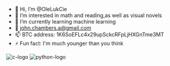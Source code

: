 - 👋 Hi, I’m @OleLukCie
- 👀 I’m interested in math and reading,as well as visual novels
- 🌱 I’m currently learning machine learning
- 💞️ john.chambers.a@gmail.com
- 📫 BTC address:    1K6SoEFLc4x29upSckcRFpLjHXGnTme3MT
- ⚡ Fun fact: I'm much younger than you think


![c-logo](https://github.com/OleLukCie/OleLukCie/assets/153407686/b911c7ff-8ef0-4272-b7d7-29bf72f236e7)
![python-logo](https://github.com/OleLukCie/OleLukCie/assets/153407686/821d6738-5c87-443a-880b-290052ffa0fe)
